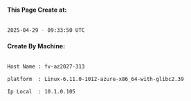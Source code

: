
   
#### This Page Create at:

```bash

2025-04-29 - 09:33:50 UTC

```

#### Create By Machine:

```bash

Host Name : fv-az2027-313

platform  : Linux-6.11.0-1012-azure-x86_64-with-glibc2.39

Ip Local  : 10.1.0.105

```

